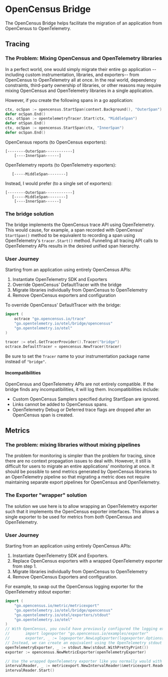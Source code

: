 # OpenCensus Bridge

The OpenCensus Bridge helps facilitate the migration of an application from OpenCensus to OpenTelemetry.

## Tracing

### The Problem: Mixing OpenCensus and OpenTelemetry libraries

In a perfect world, one would simply migrate their entire go application --including custom instrumentation, libraries, and exporters-- from OpenCensus to OpenTelemetry all at once.  In the real world, dependency constraints, third-party ownership of libraries, or other reasons may require mixing OpenCensus and OpenTelemetry libraries in a single application.

However, if you create the following spans in a go application:

```go
ctx, ocSpan := opencensus.StartSpan(context.Background(), "OuterSpan")
defer ocSpan.End()
ctx, otSpan := opentelemetryTracer.Start(ctx, "MiddleSpan")
defer otSpan.End()
ctx, ocSpan := opencensus.StartSpan(ctx, "InnerSpan")
defer ocSpan.End()
```

OpenCensus reports (to OpenCensus exporters):

```
[--------OuterSpan------------]
    [----InnerSpan------]
```

OpenTelemetry reports (to OpenTelemetry exporters):

```
   [-----MiddleSpan--------]
```

Instead, I would prefer (to a single set of exporters):

```
[--------OuterSpan------------]
   [-----MiddleSpan--------]
    [----InnerSpan------]
```

### The bridge solution

The bridge implements the OpenCensus trace API using OpenTelemetry.  This would cause, for example, a span recorded with OpenCensus' `StartSpan()` method to be equivalent to recording a span using OpenTelemetry's `tracer.Start()` method.  Funneling all tracing API calls to OpenTelemetry APIs results in the desired unified span hierarchy.

### User Journey

Starting from an application using entirely OpenCensus APIs:

1. Instantiate OpenTelemetry SDK and Exporters
2. Override OpenCensus' DefaultTracer with the bridge
3. Migrate libraries individually from OpenCensus to OpenTelemetry
4. Remove OpenCensus exporters and configuration

To override OpenCensus' DefaultTracer with the bridge:

```go
import (
	octrace "go.opencensus.io/trace"
	"go.opentelemetry.io/otel/bridge/opencensus"
	"go.opentelemetry.io/otel"
)

tracer := otel.GetTracerProvider().Tracer("bridge")
octrace.DefaultTracer = opencensus.NewTracer(tracer)
```

Be sure to set the `Tracer` name to your instrumentation package name instead of `"bridge"`.

#### Incompatibilities

OpenCensus and OpenTelemetry APIs are not entirely compatible.  If the bridge finds any incompatibilities, it will log them.  Incompatibilities include:

* Custom OpenCensus Samplers specified during StartSpan are ignored.
* Links cannot be added to OpenCensus spans.
* OpenTelemetry Debug or Deferred trace flags are dropped after an OpenCensus span is created.

## Metrics

### The problem: mixing libraries without mixing pipelines

The problem for monitoring is simpler than the problem for tracing, since there
are no context propagation issues to deal with. However, it still is difficult
for users to migrate an entire applications' monitoring at once. It
should be possible to send metrics generated by OpenCensus libraries to an
OpenTelemetry pipeline so that migrating a metric does not require maintaining
separate export pipelines for OpenCensus and OpenTelemetry.

### The Exporter "wrapper" solution

The solution we use here is to allow wrapping an OpenTelemetry exporter such
that it implements the OpenCensus exporter interfaces. This allows a single
exporter to be used for metrics from *both* OpenCensus and OpenTelemetry.

### User Journey

Starting from an application using entirely OpenCensus APIs:

1. Instantiate OpenTelemetry SDK and Exporters.
2. Replace OpenCensus exporters with a wrapped OpenTelemetry exporter from step 1.
3. Migrate libraries individually from OpenCensus to OpenTelemetry
4. Remove OpenCensus Exporters and configuration.

For example, to swap out the OpenCensus logging exporter for the OpenTelemetry stdout exporter:

```go
import (
	"go.opencensus.io/metric/metricexport"
	"go.opentelemetry.io/otel/bridge/opencensus"
	"go.opentelemetry.io/otel/exporters/stdout"
	"go.opentelemetry.io/otel"
)
// With OpenCensus, you could have previously configured the logging exporter like this:
//       import logexporter "go.opencensus.io/examples/exporter"
//       exporter, _ := logexporter.NewLogExporter(logexporter.Options{})
// Instead, we can create an equivalent using the OpenTelemetry stdout exporter:
openTelemetryExporter, _ := stdout.New(stdout.WithPrettyPrint())
exporter := opencensus.NewMetricExporter(openTelemetryExporter)

// Use the wrapped OpenTelemetry exporter like you normally would with OpenCensus
intervalReader, _ := metricexport.NewIntervalReader(&metricexport.Reader{}, exporter)
intervalReader.Start()
```
